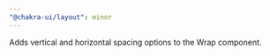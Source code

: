 ```yaml
---
"@chakra-ui/layout": minor
---
```


Adds vertical and horizontal spacing options to the Wrap component.
